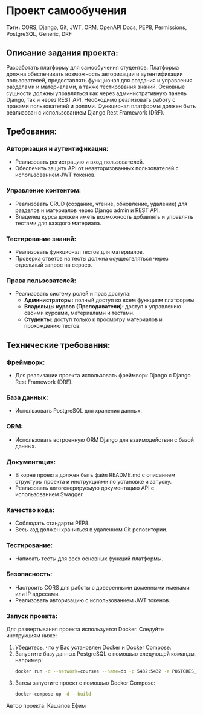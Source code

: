 # Проект самообучения

**Тэги:** CORS, Django, Git, JWT, ORM, OpenAPI Docs, PEP8, Permissions, PostgreSQL, Generic, DRF

## Описание задания проекта:

Разработать платформу для самообучения студентов. Платформа должна обеспечивать возможность авторизации и аутентификации пользователей, предоставлять функционал для создания и управления разделами и материалами, а также тестирования знаний. Основные сущности должны управляться как через административную панель Django, так и через REST API. Необходимо реализовать работу с правами пользователей и ролями. Функционал платформы должен быть реализован с использованием Django Rest Framework (DRF).

## Требования:

### Авторизация и аутентификация:
- Реализовать регистрацию и вход пользователей.
- Обеспечить защиту API от неавторизованных пользователей с использованием JWT токенов.

### Управление контентом:
- Реализовать CRUD (создание, чтение, обновление, удаление) для разделов и материалов через Django admin и REST API.
- Владелец курса должен иметь возможность добавлять и управлять тестами для каждого материала.

### Тестирование знаний:
- Реализовать функционал тестов для материалов.
- Проверка ответов на тесты должна осуществляться через отдельный запрос на сервер.

### Права пользователей:
- Реализовать систему ролей и прав доступа:
  - **Администраторы:** полный доступ ко всем функциям платформы.
  - **Владельцы курсов (Преподаватели):** доступ к управлению своими курсами, материалами и тестами.
  - **Студенты:** доступ только к просмотру материалов и прохождению тестов.

## Технические требования:

### Фреймворк:
- Для реализации проекта использовать фреймворк Django с Django Rest Framework (DRF).

### База данных:
- Использовать PostgreSQL для хранения данных.

### ORM:
- Использовать встроенную ORM Django для взаимодействия с базой данных.

### Документация:
- В корне проекта должен быть файл README.md с описанием структуры проекта и инструкциями по установке и запуску.
- Реализовать автогенерируемую документацию API с использованием Swagger.

### Качество кода:
- Соблюдать стандарты PEP8.
- Весь код должен храниться в удаленном Git репозитории.

### Тестирование:
- Написать тесты для всех основных функций платформы.

### Безопасность:
- Настроить CORS для работы с доверенными доменными именами или IP адресами.
- Реализовать авторизацию с использованием JWT токенов.

### Запуск проекта:
Для развертывания проекта используется Docker. Следуйте инструкциям ниже:

1. Убедитесь, что у Вас установлен Docker и Docker Compose.
2. Запустите базу данных PostgreSQL с помощью следующей команды, например:
   ```bash
   docker run -d --network=courses --name=db -p 5432:5432 -e POSTGRES_DB=courses -e POSTGRES_USER=postgres -e POSTGRES_PASSWORD=123 postgres:latest
3. Затем запустите проект с помощью Docker Compose:
   ```bash
   docker-compose up -d --build

Автор проекта:
Кашапов Ефим